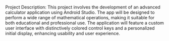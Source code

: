 Project Description:
This project involves the development of an advanced calculator application using Android Studio. 
The app will be designed to perform a wide range of mathematical operations, making it suitable for both educational and professional use. 
The application will feature a custom user interface with distinctively colored control keys and a personalized initial display, enhancing usability and user experience.
